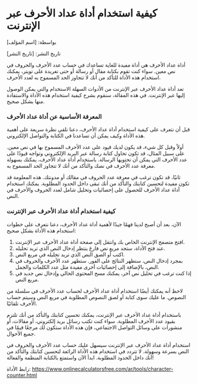 كيفية استخدام أداة عداد الأحرف عبر الإنترنت
===========================================

بواسطة: \[اسم المؤلف\]

تاريخ النشر: \[تاريخ النشر\]

أداة عداد الأحرف هي أداة مفيدة للغاية تساعدك في حساب عدد الأحرف والحروف في نص معين. سواء كنت تقوم بكتابة مقال أو رسالة أو حتى تغريدة على تويتر، يمكنك استخدام هذه الأداة للتأكد من أنك لا تتجاوز الحد المسموح به لعدد الأحرف.

تعد أداة عداد الأحرف عبر الإنترنت من الأدوات السهلة الاستخدام والتي يمكن الوصول إليها عبر الإنترنت. في هذه المقالة، سنقوم بشرح كيفية استخدام هذه الأداة والاستفادة منها بشكل صحيح.

### المعرفة الأساسية عن أداة عداد الأحرف

قبل أن نتعرف على كيفية استخدام أداة عداد الأحرف، دعنا نلقي نظرة سريعة على أهمية هذه الأداة وكيف يمكن أن تساعدنا في الكتابة والتواصل الإلكتروني.

أولاً وقبل كل شيء، قد يكون لديك قيود على عدد الأحرف المسموح بها في نص معين. على سبيل المثال، قد تكون تحاول كتابة رسالة عبر البريد الإلكتروني وتواجه قيودًا على عدد الأحرف التي يمكن أن تحتويها الرسالة. باستخدام أداة عداد الأحرف، يمكنك بسهولة معرفة عدد الأحرف في نصك والتأكد من أنك لا تتجاوز الحد المسموح به.

ثانيًا، قد تكون ترغب في معرفة عدد الحروف في مقالك أو مدونتك. هذه المعلومة قد تكون مفيدة لتحسين كتابتك والتأكد من أنك تبقى داخل الحدود المطلوبة. يمكنك استخدام أداة عداد الأحرف للحصول على إحصائيات وتحليل شامل لعدد الحروف والأحرف في النص.

### كيفية استخدام أداة عداد الأحرف عبر الإنترنت

الآن، بعد أن أصبح لدينا فهمًا جيدًا لأهمية أداة عداد الأحرف، دعنا نتعرف على خطوات استخدام هذه الأداة بشكل صحيح:

1. افتح متصفح الإنترنت الخاص بك وانتقل إلى صفحة أداة عداد الأحرف عبر الإنترنت.
2. عند فتح الأداة، ستجد مربع نص فارغ ينتظر إدخال النص الذي تريد تحليله.
3. اكتب أو الصق النص الذي تريد تحليله في مربع النص.
4. بمجرد إدخال النص، ستظهر النتائج على الفور. ستظهر عدد الأحرف والحروف في النص، بالإضافة إلى إحصائيات أخرى مفيدة مثل عدد الكلمات والجمل.
5. إذا كنت ترغب في تحليل نص آخر، يمكنك مسح المحتوى الحالي وإدخال نص جديد في مربع النص.

لاحظ أنه يمكنك أيضًا استخدام أداة عداد الأحرف لحساب عدد الأحرف في سلسلة من النصوص. ما عليك سوى كتابة أو لصق النصوص المطلوبة في مربع النص وسيتم حساب الأحرف تلقائيًا.

باستخدام أداة عداد الأحرف عبر الإنترنت، يمكنك تحسين كتابتك والتأكد من أنك تلتزم بقيود عدد الأحرف المطلوبة. سواء كنت تكتب رسائل بريد إلكتروني، أو مقالات، أو منشورات على وسائل التواصل الاجتماعي، فإن هذه الأداة ستكون لك مرجعًا قيمًا في جميع الأحوال.

استخدام أداة عداد الأحرف عبر الإنترنت سيسهل عليك حساب عدد الأحرف والحروف في النص بسرعة وسهولة. لا تتردد في استخدام هذه الأداة الرائعة لتحسين كتابتك والتأكد من أنك داخل الحدود المطلوبة. ابدأ الآن واستمتع بالكتابة المنظمة والفعالة!

رابط الأداة: <https://www.onlinecalculatorsfree.com/ar/tools/character-counter.html>